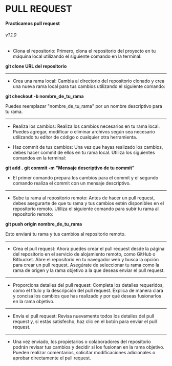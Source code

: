 # PULL REQUEST
#### Practicamos pull request
###### v1.1.0

- Clona el repositorio: Primero, clona el repositorio del proyecto en tu máquina local utilizando el siguiente comando en la terminal:

**git clone URL del repositorio**

--------------------------
- Crea una rama local: Cambia al directorio del repositorio clonado y crea una nueva rama local para tus cambios utilizando el siguiente comando:

**git checkout -b nombre_de_tu_rama**

Puedes reemplazar "nombre_de_tu_rama" por un nombre descriptivo para tu rama.

----------------------------

- Realiza los cambios: Realiza los cambios necesarios en tu rama local. Puedes agregar, modificar o eliminar archivos según sea necesario utilizando tu editor de código o cualquier otra herramienta.

- Haz commit de tus cambios: Una vez que hayas realizado los cambios, debes hacer commit de ellos en tu rama local. Utiliza los siguientes comandos en la terminal:


**git add .**
**git commit -m "Mensaje descriptivo de tu commit"**

- El primer comando prepara los cambios para el commit y el segundo comando realiza el commit con un mensaje descriptivo.

-----------------------------------
- Sube tu rama al repositorio remoto: Antes de hacer un pull request, debes asegurarte de que tu rama y tus cambios estén disponibles en el repositorio remoto. Utiliza el siguiente comando para subir tu rama al repositorio remoto:

**git push origin nombre_de_tu_rama**

Esto enviará tu rama y tus cambios al repositorio remoto.

---------------------------------
- Crea el pull request: Ahora puedes crear el pull request desde la página del repositorio en el servicio de alojamiento remoto, como GitHub o Bitbucket. Abre el repositorio en tu navegador web y busca la opción para crear un pull request. Asegúrate de seleccionar tu rama como la rama de origen y la rama objetivo a la que deseas enviar el pull request.

-----------------------------------
- Proporciona detalles del pull request: Completa los detalles requeridos, como el título y la descripción del pull request. Explica de manera clara y concisa los cambios que has realizado y por qué deseas fusionarlos en la rama objetivo.

-------------------------------
- Envía el pull request: Revisa nuevamente todos los detalles del pull request y, si estás satisfecho, haz clic en el botón para enviar el pull request.

--------------------------------
- Una vez enviado, los propietarios o colaboradores del repositorio podrán revisar tus cambios y decidir si los fusionan en la rama objetivo. Pueden realizar comentarios, solicitar modificaciones adicionales o aprobar directamente el pull request.

